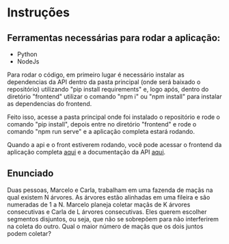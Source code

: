 
<h1>Instruções</h1>

<h2>Ferramentas necessárias para rodar a aplicação:</h2>
<ul class="lista">
<li>Python</li>
<li>NodeJs</li>
</ul>

<p>Para rodar o código, em primeiro lugar é necessário instalar as dependencias da API dentro da pasta principal (onde será baixado o repositório) utilizando "pip install requirements" e, logo após, dentro do diretório "frontend" utilizar o comando "npm i" ou "npm install" para instalar as dependencias do frontend.</p>

<p>Feito isso, acesse a pasta principal onde foi instalado o repositório e rode o comando "pip install", depois entre no diretório "frontend" e rode o comando "npm run serve" e a aplicação completa estará rodando.</p>

<p>Quando a api e o front estiverem rodando, você pode acessar o frontend da aplicação completa <a href="http://localhost:8080" target="_blank">aqui</a> e a documentação da API <a href="http://localhost:5000/docs" target="_blank">aqui</a>.</p>

<h2>Enunciado</h2>
<p>Duas pessoas, Marcelo e Carla, trabalham em uma fazenda de maçãs na qual existem N árvores. As
árvores estão alinhadas em uma fileira e são numeradas de 1 a N. Marcelo planeja coletar maçãs de
K árvores consecutivas e Carla de L árvores consecutivas. Eles querem escolher segmentos
disjuntos, ou seja, que não se sobrepõem para não interferirem na coleta do outro. Qual o maior
número de maçãs que os dois juntos podem coletar?</p>
